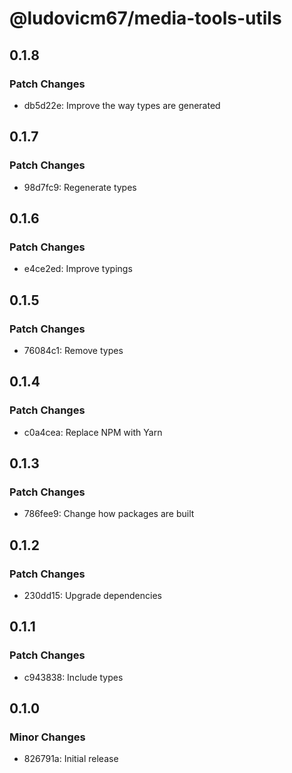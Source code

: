 # @ludovicm67/media-tools-utils

## 0.1.8

### Patch Changes

- db5d22e: Improve the way types are generated

## 0.1.7

### Patch Changes

- 98d7fc9: Regenerate types

## 0.1.6

### Patch Changes

- e4ce2ed: Improve typings

## 0.1.5

### Patch Changes

- 76084c1: Remove types

## 0.1.4

### Patch Changes

- c0a4cea: Replace NPM with Yarn

## 0.1.3

### Patch Changes

- 786fee9: Change how packages are built

## 0.1.2

### Patch Changes

- 230dd15: Upgrade dependencies

## 0.1.1

### Patch Changes

- c943838: Include types

## 0.1.0

### Minor Changes

- 826791a: Initial release
